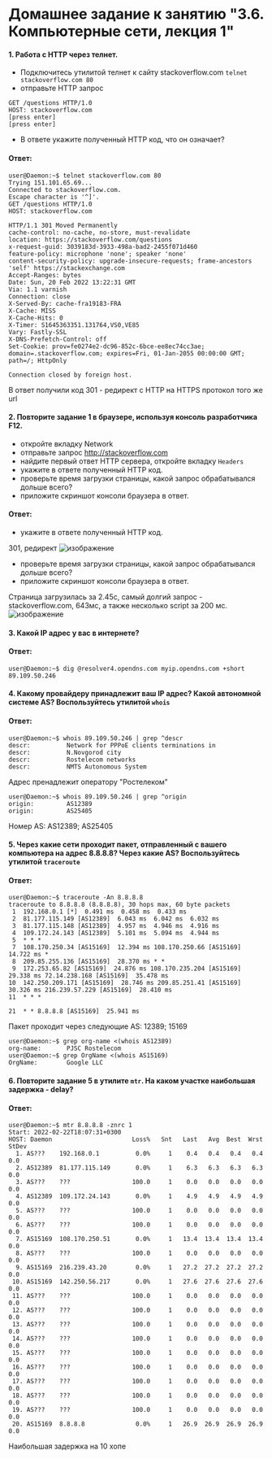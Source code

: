 # Домашнее задание к занятию "3.6. Компьютерные сети, лекция 1"
#### 1. Работа c HTTP через телнет.
- Подключитесь утилитой телнет к сайту stackoverflow.com `telnet stackoverflow.com 80`
- отправьте HTTP запрос
```
GET /questions HTTP/1.0
HOST: stackoverflow.com
[press enter]
[press enter]
```
- В ответе укажите полученный HTTP код, что он означает?
#### Ответ: 
```
user@Daemon:~$ telnet stackoverflow.com 80
Trying 151.101.65.69...
Connected to stackoverflow.com.
Escape character is '^]'.
GET /questions HTTP/1.0
HOST: stackoverflow.com

HTTP/1.1 301 Moved Permanently
cache-control: no-cache, no-store, must-revalidate
location: https://stackoverflow.com/questions
x-request-guid: 3039183d-3933-498a-bad2-2455f071d460
feature-policy: microphone 'none'; speaker 'none'
content-security-policy: upgrade-insecure-requests; frame-ancestors 'self' https://stackexchange.com
Accept-Ranges: bytes
Date: Sun, 20 Feb 2022 13:22:31 GMT
Via: 1.1 varnish
Connection: close
X-Served-By: cache-fra19183-FRA
X-Cache: MISS
X-Cache-Hits: 0
X-Timer: S1645363351.131764,VS0,VE85
Vary: Fastly-SSL
X-DNS-Prefetch-Control: off
Set-Cookie: prov=fe0274e2-dc96-852c-6bce-ee8ec74cc3ae; domain=.stackoverflow.com; expires=Fri, 01-Jan-2055 00:00:00 GMT; path=/; HttpOnly

Connection closed by foreign host.
```
В ответ получили код 301 - редирект с HTTP на HTTPS протокол того же url
#### 2. Повторите задание 1 в браузере, используя консоль разработчика F12.
- откройте вкладку Network
- отправьте запрос http://stackoverflow.com
- найдите первый ответ HTTP сервера, откройте вкладку `Headers`
- укажите в ответе полученный HTTP код.
- проверьте время загрузки страницы, какой запрос обрабатывался дольше всего?
- приложите скриншот консоли браузера в ответ.
#### Ответ:
- укажите в ответе полученный HTTP код.

301, редирект
![изображение](https://github.com/Daemon-Angel/devops-netology/blob/main/Home.Work%D0%97.6%20CompNet%20lecture1/stackoverflow2-2.jpg)
- проверьте время загрузки страницы, какой запрос обрабатывался дольше всего?
- приложите скриншот консоли браузера в ответ.

Страница загрузилась за 2.45с, самый долгий запрос - stackoverflow.com, 643мс, а также несколько script за 200 мс.
![изображение](https://github.com/Daemon-Angel/devops-netology/blob/main/Home.Work%D0%97.6%20CompNet%20lecture1/stackoverflow3-3.jpg)
#### 3. Какой IP адрес у вас в интернете?
#### Ответ:
```
user@Daemon:~$ dig @resolver4.opendns.com myip.opendns.com +short
89.109.50.246
```
#### 4. Какому провайдеру принадлежит ваш IP адрес? Какой автономной системе AS? Воспользуйтесь утилитой `whois`
#### Ответ:
```
user@Daemon:~$ whois 89.109.50.246 | grep ^descr
descr:          Network for PPPoE clients terminations in
descr:          N.Novgorod city
descr:          Rostelecom networks
descr:          NMTS Autonomous System
```
Адрес пренадлежит оператору "Ростелеком"
```
user@Daemon:~$ whois 89.109.50.246 | grep ^origin
origin:         AS12389
origin:         AS25405
```
Номер AS: AS12389; AS25405
#### 5. Через какие сети проходит пакет, отправленный с вашего компьютера на адрес 8.8.8.8? Через какие AS? Воспользуйтесь утилитой `traceroute`
#### Ответ:
```
user@Daemon:~$ traceroute -An 8.8.8.8 
traceroute to 8.8.8.8 (8.8.8.8), 30 hops max, 60 byte packets
 1  192.168.0.1 [*]  0.491 ms  0.458 ms  0.433 ms
 2  81.177.115.149 [AS12389]  6.043 ms  6.042 ms  6.032 ms
 3  81.177.115.148 [AS12389]  4.957 ms  4.946 ms  4.916 ms
 4  109.172.24.143 [AS12389]  5.101 ms  5.094 ms  4.944 ms
 5  * * *
 7  108.170.250.34 [AS15169]  12.394 ms 108.170.250.66 [AS15169]  14.722 ms *
 8  209.85.255.136 [AS15169]  28.370 ms * *
 9  172.253.65.82 [AS15169]  24.876 ms 108.170.235.204 [AS15169]  29.338 ms 72.14.238.168 [AS15169]  35.478 ms
10  142.250.209.171 [AS15169]  28.746 ms 209.85.251.41 [AS15169]  30.326 ms 216.239.57.229 [AS15169]  28.410 ms
11  * * *

21  * * 8.8.8.8 [AS15169]  25.941 ms
```
Пакет проходит через следующие AS: 12389; 15169
```
user@Daemon:~$ grep org-name <(whois AS12389)
org-name:       PJSC Rostelecom
user@Daemon:~$ grep OrgName <(whois AS15169)
OrgName:        Google LLC
```
#### 6. Повторите задание 5 в утилите `mtr`. На каком участке наибольшая задержка - delay?
#### Ответ:
```
user@Daemon:~$ mtr 8.8.8.8 -znrc 1
Start: 2022-02-22T18:07:31+0300
HOST: Daemon                      Loss%   Snt   Last   Avg  Best  Wrst StDev
  1. AS???    192.168.0.1          0.0%     1    0.4   0.4   0.4   0.4   0.0
  2. AS12389  81.177.115.149       0.0%     1    6.3   6.3   6.3   6.3   0.0
  3. AS???    ???                 100.0     1    0.0   0.0   0.0   0.0   0.0
  4. AS12389  109.172.24.143       0.0%     1    4.9   4.9   4.9   4.9   0.0
  5. AS???    ???                 100.0     1    0.0   0.0   0.0   0.0   0.0
  6. AS???    ???                 100.0     1    0.0   0.0   0.0   0.0   0.0
  7. AS15169  108.170.250.51       0.0%     1   13.4  13.4  13.4  13.4   0.0
  8. AS???    ???                 100.0     1    0.0   0.0   0.0   0.0   0.0
  9. AS15169  216.239.43.20        0.0%     1   27.2  27.2  27.2  27.2   0.0
 10. AS15169  142.250.56.217       0.0%     1   27.6  27.6  27.6  27.6   0.0
 11. AS???    ???                 100.0     1    0.0   0.0   0.0   0.0   0.0
 12. AS???    ???                 100.0     1    0.0   0.0   0.0   0.0   0.0
 13. AS???    ???                 100.0     1    0.0   0.0   0.0   0.0   0.0
 14. AS???    ???                 100.0     1    0.0   0.0   0.0   0.0   0.0
 15. AS???    ???                 100.0     1    0.0   0.0   0.0   0.0   0.0
 16. AS???    ???                 100.0     1    0.0   0.0   0.0   0.0   0.0
 17. AS???    ???                 100.0     1    0.0   0.0   0.0   0.0   0.0
 18. AS???    ???                 100.0     1    0.0   0.0   0.0   0.0   0.0
 19. AS???    ???                 100.0     1    0.0   0.0   0.0   0.0   0.0
 20. AS15169  8.8.8.8              0.0%     1   26.9  26.9  26.9  26.9   0.0
 ```
 Наибольшая задержка на 10 хопе
 






